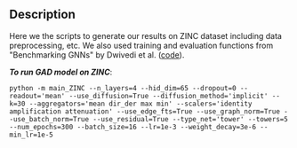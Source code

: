 ## Description 
Here we the scripts to generate our results on ZINC dataset including data preprocessing, etc. We also used training and evaluation functions from "Benchmarking GNNs" by Dwivedi et al. ([code](https://github.com/graphdeeplearning/benchmarking-gnns)).

***To run GAD model on ZINC***:

```
python -m main_ZINC --n_layers=4 --hid_dim=65 --dropout=0 --readout='mean' --use_diffusion=True --diffusion_method='implicit' --k=30 --aggregators='mean dir_der max min' --scalers='identity amplification attenuation' --use_edge_fts=True --use_graph_norm=True --use_batch_norm=True --use_residual=True --type_net='tower' --towers=5 --num_epochs=300 --batch_size=16 --lr=1e-3 --weight_decay=3e-6 --min_lr=1e-5
```
